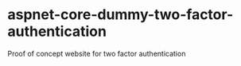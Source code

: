 # aspnet-core-dummy-two-factor-authentication
Proof of concept website for two factor authentication
